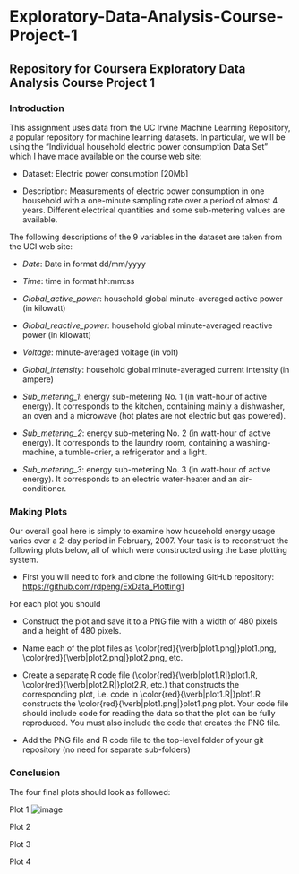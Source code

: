 # Exploratory-Data-Analysis-Course-Project-1
## Repository for Coursera Exploratory Data Analysis Course Project 1

### Introduction

This assignment uses data from the UC Irvine Machine Learning Repository, a popular repository for machine learning datasets. In particular, we will be using the “Individual household electric power consumption Data Set” which I have made available on the course web site:

- Dataset: Electric power consumption [20Mb]

- Description: Measurements of electric power consumption in one household with a one-minute sampling rate over a period of almost 4 years. Different electrical quantities and some sub-metering values are available.

The following descriptions of the 9 variables in the dataset are taken from the UCI web site:

- *Date*: Date in format dd/mm/yyyy

- *Time*: time in format hh:mm:ss

- *Global_active_power*: household global minute-averaged active power (in kilowatt)

- *Global_reactive_power*: household global minute-averaged reactive power (in kilowatt)

- *Voltage*: minute-averaged voltage (in volt)

- *Global_intensity*: household global minute-averaged current intensity (in ampere)

- *Sub_metering_1*: energy sub-metering No. 1 (in watt-hour of active energy). It corresponds to the kitchen, containing mainly a dishwasher, an oven and a microwave (hot plates are not electric but gas powered).

- *Sub_metering_2*: energy sub-metering No. 2 (in watt-hour of active energy). It corresponds to the laundry room, containing a washing-machine, a tumble-drier, a refrigerator and a light.

- *Sub_metering_3*: energy sub-metering No. 3 (in watt-hour of active energy). It corresponds to an electric water-heater and an air-conditioner.

### Making Plots

Our overall goal here is simply to examine how household energy usage varies over a 2-day period in February, 2007. Your task is to reconstruct the following plots below, all of which were constructed using the base plotting system.

- First you will need to fork and clone the following GitHub repository: https://github.com/rdpeng/ExData_Plotting1

For each plot you should

- Construct the plot and save it to a PNG file with a width of 480 pixels and a height of 480 pixels.

- Name each of the plot files as \color{red}{\verb|plot1.png|}plot1.png, \color{red}{\verb|plot2.png|}plot2.png, etc.

- Create a separate R code file (\color{red}{\verb|plot1.R|}plot1.R, \color{red}{\verb|plot2.R|}plot2.R, etc.) that constructs the corresponding plot, i.e. code in \color{red}{\verb|plot1.R|}plot1.R constructs the \color{red}{\verb|plot1.png|}plot1.png plot. Your code file should include code for reading the data so that the plot can be fully reproduced. You must also include the code that creates the PNG file.

- Add the PNG file and R code file to the top-level folder of your git repository (no need for separate sub-folders)

### Conclusion

The four final plots should look as followed:

Plot 1 
![image](https://user-images.githubusercontent.com/115044647/209165405-9bd10e43-60a1-4341-861a-01cbee59661c.png)

Plot 2

Plot 3

Plot 4


